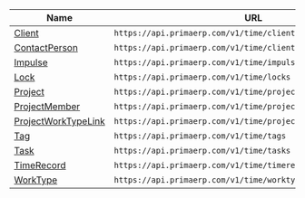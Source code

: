 | Name                                               | URL                                                            |
|----------------------------------------------------|----------------------------------------------------------------|
| [Client](client.md)                                | `https://api.primaerp.com/v1/time/clients`                     |
| [ContactPerson](contactperson.md)                  | `https://api.primaerp.com/v1/time/clients/{id}/contacts`       |
| [Impulse](impulse.md)                              | `https://api.primaerp.com/v1/time/impulses`                    |
| [Lock](lock.md)                                    | `https://api.primaerp.com/v1/time/locks`                       |
| [Project](project.md)                              | `https://api.primaerp.com/v1/time/projects`                    |
| [ProjectMember](projectmember.md)                  | `https://api.primaerp.com/v1/time/projects/{id}/members`       |
| [ProjectWorkTypeLink](projectworktypelink.md)      | `https://api.primaerp.com/v1/time/projects/{id}/worktypelinks` |
| [Tag](tag.md)                                      | `https://api.primaerp.com/v1/time/tags`                        |
| [Task](task.md)                                    | `https://api.primaerp.com/v1/time/tasks`                       |
| [TimeRecord](timerecord.md)                        | `https://api.primaerp.com/v1/time/timerecords`                 |
| [WorkType](worktype.md)                            | `https://api.primaerp.com/v1/time/worktypes`                   |

